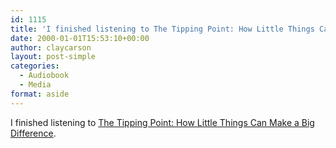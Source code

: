 ```yaml
---
id: 1115
title: 'I finished listening to The Tipping Point: How Little Things Can Make a Big Difference'
date: 2000-01-01T15:53:10+00:00
author: claycarson
layout: post-simple
categories: 
  - Audiobook
  - Media
format: aside
---
```

I finished listening to [The Tipping Point: How Little Things Can Make a Big Difference](http://amazon.com/exec/obidos/ASIN/0316346624/claycarson0c-20).<!--more-->
